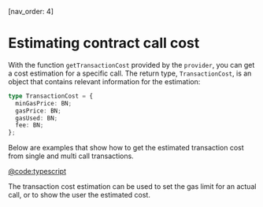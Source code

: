 [nav_order: 4]

# Estimating contract call cost

With the function `getTransactionCost` provided by the `provider`, you can get a cost estimation for a specific call. The return type, `TransactionCost`, is an object that contains relevant information for the estimation:

```typescript
type TransactionCost = {
  minGasPrice: BN;
  gasPrice: BN;
  gasUsed: BN;
  fee: BN;
};
```

Below are examples that show how to get the estimated transaction cost from single and multi call transactions.

[@code:typescript](./packages/fuel-gauge/src/contract.test.ts#typedoc:Contract-cost)

The transaction cost estimation can be used to set the gas limit for an actual call, or to show the user the estimated cost.
